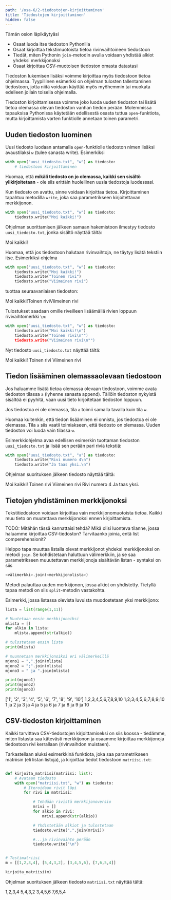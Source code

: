 ```yaml
---
path: '/osa-6/2-tiedostojen-kirjoittaminen'
title: 'Tiedostojen kirjoittaminen'
hidden: false
---
```


<text-box variant='learningObjectives' name='Oppimistavoitteet'>

Tämän osion läpikäytyäsi

- Osaat luoda itse tiedoston Pythonilla
- Osaat kirjoittaa tekstimuotoista tietoa rivinvaihtoineen tiedostoon
- Tiedät, miten Pythonin `join`-metodin avulla voidaan yhdistää alkiot yhdeksi merkkijonoksi
- Osaat kirjoittaa CSV-muotoisen tiedoston omasta datastasi

</text-box>

Tiedoston lukemisen lisäksi voimme kirjoittaa myös tiedostoon tietoa ohjelmassa. Tyypillinen esimerkki on ohjelman tulosten tallentaminen tiedostoon, jotta niitä voidaan käyttää myös myöhemmin tai muokata edelleen jollain toisella ohjelmalla.

Tiedoston kirjoittamisessa voimme joko luoda uuden tiedoston tai lisätä tietoa olemassa olevan tiedoston vanhan tiedon perään. Molemmissa tapauksisa Pythonissa käytetään edellisestä osasta tuttua `open`-funktiota, mutta kirjoittamista varten funktiolle annetaan toinen parametri.

## Uuden tiedoston luominen

Uusi tiedosto luodaan antamalla `open`-funktiolle tiedoston nimen lisäksi avaustilaksi `w` (tulee sanasta write). Esimerkiksi

```python
with open("uusi_tiedosto.txt", "w") as tiedosto:
    # tiedostoon kirjoittaminen
```

Huomaa, että **mikäli tiedosto on jo olemassa, kaikki sen sisältö ylikirjoitetaan** - ole siis erittäin huolellinen uusia tiedostoja luodessasi.

Kun tiedosto on avattu, sinne voidaan kirjoittaa tietoa. Kirjoittaminen tapahtuu metodilla `write`, joka saa parametrikseen kirjoitettavan merkkijonon.

```python
with open("uusi_tiedosto.txt", "w") as tiedosto:
    tiedosto.write("Moi kaikki!")
```

Ohjelman suorittamisen jälkeen samaan hakemistoon ilmestyy tiedosto `uusi_tiedosto.txt`, jonka sisältö näyttää tältä:

<sample-data>

Moi kaikki!

</sample-data>

Huomaa, että jos tiedostoon halutaan rivinvaihtoja, ne täytyy lisätä tekstiin itse. Esimerkiksi ohjelma

```python
with open("uusi_tiedosto.txt", "w") as tiedosto:
    tiedosto.write("Moi kaikki!")
    tiedosto.write("Toinen rivi")
    tiedosto.write("Viimeinen rivi")
```

tuottaa seuraavanlaisen tiedoston:

<sample-data>

Moi kaikki!Toinen riviViimeinen rivi

</sample-data>

Tulostukset saadaan omille riveilleen lisäämällä rivien loppuun rivivaihtomerkki `\n`:

```python
with open("uusi_tiedosto.txt", "w") as tiedosto:
    tiedosto.write("Moi kaikki!\n")
    tiedosto.write("Toinen rivi\n"")
    tiedosto.write("Viimeinen rivi\n"")
```

Nyt tiedosto `uusi_tiedosto.txt` näyttää tältä:

<sample-data>

Moi kaikki!
Toinen rivi
Viimeinen rivi

</sample-data>

## Tiedon lisääminen olemassaolevaan tiedostoon

Jos haluamme lisätä tietoa olemassa olevaan tiedostoon, 
voimme avata tiedoston tilassa `a` (lyhenne sanasta append). Tällöin tiedoston nykyistä sisältöä ei pyyhitä, vaan uusi tieto kirjoitetaan tiedoston loppuun.

Jos tiedostoa ei ole olemassa, tila `a` toimii samalla tavalla kuin tila `w`.

Huomaa kuitenkin, että tiedon lisääminen ei onnistu, jos tiedostoa ei ole olemassa. Tila `a` siis vaatii toimiakseen, että tiedosto on olemassa. Uuden tiedoston voi luoda vain tilassa `w`.

Esimerkkiohjelma avaa edellisen esimerkin tuottaman tiedoston `uusi_tiedosto.txt` ja lisää sen perään pari riviä tekstiä:

```python
with open("uusi_tiedosto.txt", "a") as tiedosto:
    tiedosto.write("Rivi numero 4\n")
    tiedosto.write("Ja taas yksi.\n")
```

Ohjelman suorituksen jälkeen tiedosto näyttää tältä:

<sample-output>

Moi kaikki!
Toinen rivi
Viimeinen rivi
Rivi numero 4
Ja taas yksi.

</sample-output>

## Tietojen yhdistäminen merkkijonoksi

Tekstitiedostoon voidaan kirjoittaa vain merkkijonomuotoista tietoa. Kaikki muu tieto on muutettava merkkijonoksi ennen kirjoittamista.

TODO: Mitähän tässä kannattaisi tehdä? Mikä olisi luonteva tilanne, jossa haluamme kirjoittaa CSV-tiedoston? Tarvitaanko joinia, entä list comperehensionit?

Helppo tapa muuttaa listalla olevat merkkijonot yhdeksi merkkijonoksi on metodi `join`. Se kohdistetaan haluttuun välimerkkiin, ja se saa parametrikseen muuutettavan merkkijonoja sisältävän listan - syntaksi on siis

```python
<välimerkki>.join(<merkkijonolista>)
```

Metodi palauttaa uuden merkkijonon, jossa alkiot on yhdistetty. Tietyllä tapaa metodi on siis `split`-metodin vastakohta.

Esimerkki, jossa listassa olevista luvuista muodostetaan yksi merkkijono:

```python
lista = list(range(1,11))

# Muutetaan ensin merkkijonoiksi
mlista = []
for alkio in lista:
    mlista.append(str(alkio))

# tulostetaan ensin lista
print(mlista)

# muunnetaan merkkijonoiksi eri välimerkeillä
mjono1 = ",".join(mlista)
mjono2 = ";".join(mlista)
mjono3 = " ja ".join(mlista)

print(mjono1)
print(mjono2)
print(mjono3)

```

<sample-output>

['1', '2', '3', '4', '5', '6', '7', '8', '9', '10']
1,2,3,4,5,6,7,8,9,10
1;2;3;4;5;6;7;8;9;10
1 ja 2 ja 3 ja 4 ja 5 ja 6 ja 7 ja 8 ja 9 ja 10

</sample-output>


## CSV-tiedoston kirjoittaminen

Kaikki tarvittava CSV-tiedostojen kirjoittamiseksi on siis koossa - tiedämme, miten listasta saa kätevästi merkkijonon ja osaamme kirjoittaa merkkijonoja tiedostoon rivi kerrallaan (rivinvaihdon muistaen).

Tarkastellaan aluksi esimerkkinä funktiota, joka saa parametrikseen matriisin (eli listan listoja), ja kirjoittaa tiedot tiedostoon `matriisi.txt`:

```python

def kirjoita_matriisi(matriisi: list):
    # Avataan tiedosto
    with open("matriisi.txt", "w") as tiedosto:
        # Iteroidaan rivit läpi
        for rivi in matriisi:

            # Tehdään rivistä merkkijonoversio
            mrivi = []
            for alkio in rivi:
                mrivi.append(str(alkio))

            # Yhdistetään alkiot ja tulostetaan
            tiedosto.write(",".join(mrivi))

            #...ja rivinvaihto perään
            tiedosto.write("\n")


# Testimatriisi
m = [[1,2,3,4], [5,4,3,2], [3,4,5,6], [7,6,5,4]]

kirjoita_matriisi(m)

```

Ohjelman suorituksen jälkeen tiedosto `matriisi.txt` näyttää tältä:

<sample-data>

1,2,3,4
5,4,3,2
3,4,5,6
7,6,5,4

</sample-data>
